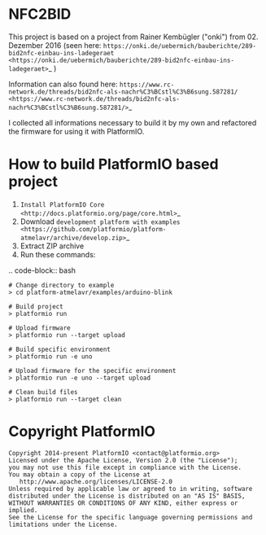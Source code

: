 # NFC2BID

This project is based on a project from Rainer Kembügler ("onki") from  02. Dezember 2016 
(seen here: `https://onki.de/uebermich/bauberichte/289-bid2nfc-einbau-ins-ladegeraet <https://onki.de/uebermich/bauberichte/289-bid2nfc-einbau-ins-ladegeraet>`_ )

Information can also found here: `https://www.rc-network.de/threads/bid2nfc-als-nachr%C3%BCstl%C3%B6sung.587281/ <https://www.rc-network.de/threads/bid2nfc-als-nachr%C3%BCstl%C3%B6sung.587281/>`_

I collected all informations necessary to build it by my own and refactored the firmware for 
using it with PlatformIO.


# How to build PlatformIO based project

1. `Install PlatformIO Core <http://docs.platformio.org/page/core.html>`_
2. Download `development platform with examples <https://github.com/platformio/platform-atmelavr/archive/develop.zip>`_
3. Extract ZIP archive
4. Run these commands:

.. code-block:: bash

    # Change directory to example
    > cd platform-atmelavr/examples/arduino-blink

    # Build project
    > platformio run

    # Upload firmware
    > platformio run --target upload

    # Build specific environment
    > platformio run -e uno

    # Upload firmware for the specific environment
    > platformio run -e uno --target upload

    # Clean build files
    > platformio run --target clean

# Copyright PlatformIO
    Copyright 2014-present PlatformIO <contact@platformio.org>
    Licensed under the Apache License, Version 2.0 (the "License");
    you may not use this file except in compliance with the License.
    You may obtain a copy of the License at
       http://www.apache.org/licenses/LICENSE-2.0
    Unless required by applicable law or agreed to in writing, software
    distributed under the License is distributed on an "AS IS" BASIS,
    WITHOUT WARRANTIES OR CONDITIONS OF ANY KIND, either express or implied.
    See the License for the specific language governing permissions and
    limitations under the License.

